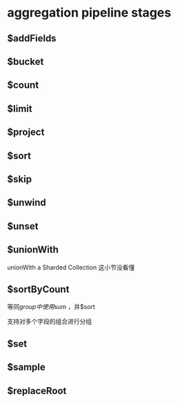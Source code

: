 # aggregation pipeline stages

## $addFields

## $bucket

## $count

## $limit

 ## $project

## $sort

## $skip

## $unwind

## $unset

## $unionWith

unionWith a Sharded Collection  这小节没看懂

## $sortByCount

等同$group中使用$sum ，并$sort

支持对多个字段的组合进行分组

## $set

## $sample

## $replaceRoot